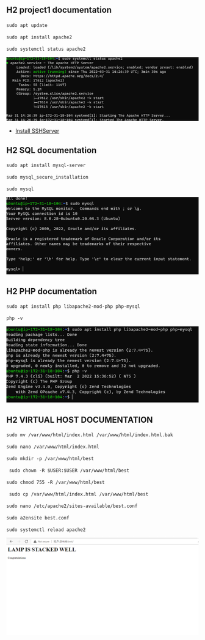 ## H2 project1 documentation

`sudo apt update`

`sudo apt install apache2`

`sudo systemctl status apache2`

![Apache status](./images/apache-status.png)

- [Install SSHServer](https://docs.microsoft.com/en-us/windows-server/administration/openssh/openssh_keymanagement)

## H2 SQL documentation

`sudo apt install mysql-server`

`sudo mysql_secure_installation`

`sudo mysql`

![mysql-status](./images/mysql-status%20.png)

## H2 PHP documentation

`sudo apt install php libapache2-mod-php php-mysql`

`php -v`

![PHP-install-status](./images/php-install-status.png)

## H2 VIRTUAL HOST DOCUMENTATION

`sudo mv /var/www/html/index.html /var/www/html/index.html.bak`

`sudo nano /var/www/html/index.html`

`sudo mkdir -p /var/www/html/best`

` sudo chown -R $USER:$USER /var/www/html/best`

`sudo chmod 755 -R /var/www/html/best`

` sudo cp /var/www/html/index.html /var/www/html/best`

`sudo nano /etc/apache2/sites-available/best.conf`

`sudo a2ensite best.conf`

`sudo systemctl reload apache2`

![virtual-host-website](./images/virtual-host-website.png)
